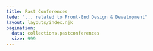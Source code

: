 ```yaml
---
title: Past Conferences
lede: "... related to Front-End Design & Development"
layout: layouts/index.njk
pagination:
  data: collections.pastconferences
  size: 999
---
```

